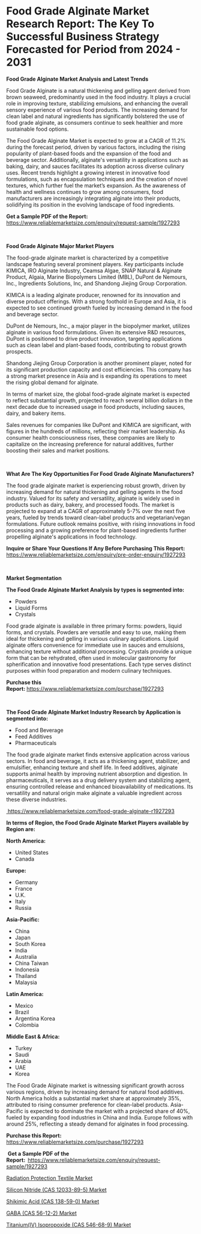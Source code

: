 <p><h1>Food Grade Alginate Market Research Report: The Key To Successful Business Strategy Forecasted for Period from 2024 - 2031</h1></p><p><strong>Food Grade Alginate Market Analysis and Latest Trends</strong></p>
<p><p>Food Grade Alginate is a natural thickening and gelling agent derived from brown seaweed, predominantly used in the food industry. It plays a crucial role in improving texture, stabilizing emulsions, and enhancing the overall sensory experience of various food products. The increasing demand for clean label and natural ingredients has significantly bolstered the use of food grade alginate, as consumers continue to seek healthier and more sustainable food options.</p><p>The Food Grade Alginate Market is expected to grow at a CAGR of 11.2% during the forecast period, driven by various factors, including the rising popularity of plant-based foods and the expansion of the food and beverage sector. Additionally, alginate's versatility in applications such as baking, dairy, and sauces facilitates its adoption across diverse culinary uses. Recent trends highlight a growing interest in innovative food formulations, such as encapsulation techniques and the creation of novel textures, which further fuel the market’s expansion. As the awareness of health and wellness continues to grow among consumers, food manufacturers are increasingly integrating alginate into their products, solidifying its position in the evolving landscape of food ingredients.</p></p>
<p><strong>Get a Sample PDF of the Report:&nbsp;</strong> <a href="https://www.reliablemarketsize.com/enquiry/request-sample/1927293?utm_campaign=1778&utm_medium=2&utm_source=Github&utm_content=ia&utm_term=25102024&utm_id=food-grade-alginate">https://www.reliablemarketsize.com/enquiry/request-sample/1927293</a></p>
<p>&nbsp;</p>
<p><strong>Food Grade Alginate Major Market Players</strong></p>
<p><p>The food-grade alginate market is characterized by a competitive landscape featuring several prominent players. Key participants include KIMICA, IRO Alginate Industry, Ceamsa Algae, SNAP Natural & Alginate Product, Algaia, Marine Biopolymers Limited (MBL), DuPont de Nemours, Inc., Ingredients Solutions, Inc, and Shandong Jiejing Group Corporation. </p><p>KIMICA is a leading alginate producer, renowned for its innovation and diverse product offerings. With a strong foothold in Europe and Asia, it is expected to see continued growth fueled by increasing demand in the food and beverage sector.</p><p>DuPont de Nemours, Inc., a major player in the biopolymer market, utilizes alginate in various food formulations. Given its extensive R&D resources, DuPont is positioned to drive product innovation, targeting applications such as clean label and plant-based foods, contributing to robust growth prospects.</p><p>Shandong Jiejing Group Corporation is another prominent player, noted for its significant production capacity and cost efficiencies. This company has a strong market presence in Asia and is expanding its operations to meet the rising global demand for alginate.</p><p>In terms of market size, the global food-grade alginate market is expected to reflect substantial growth, projected to reach several billion dollars in the next decade due to increased usage in food products, including sauces, dairy, and bakery items. </p><p>Sales revenues for companies like DuPont and KIMICA are significant, with figures in the hundreds of millions, reflecting their market leadership. As consumer health consciousness rises, these companies are likely to capitalize on the increasing preference for natural additives, further boosting their sales and market positions.</p></p>
<p>&nbsp;</p>
<p><strong>What Are The Key Opportunities For Food Grade Alginate Manufacturers?</strong></p>
<p><p>The food grade alginate market is experiencing robust growth, driven by increasing demand for natural thickening and gelling agents in the food industry. Valued for its safety and versatility, alginate is widely used in products such as dairy, bakery, and processed foods. The market is projected to expand at a CAGR of approximately 5-7% over the next five years, fueled by trends toward clean-label products and vegetarian/vegan formulations. Future outlook remains positive, with rising innovations in food processing and a growing preference for plant-based ingredients further propelling alginate's applications in food technology.</p></p>
<p><strong>Inquire or Share Your Questions If Any Before Purchasing This Report:</strong> <a href="https://www.reliablemarketsize.com/enquiry/pre-order-enquiry/1927293?utm_campaign=1778&utm_medium=2&utm_source=Github&utm_content=ia&utm_term=25102024&utm_id=food-grade-alginate">https://www.reliablemarketsize.com/enquiry/pre-order-enquiry/1927293</a></p>
<p>&nbsp;</p>
<p><strong>Market Segmentation</strong></p>
<p><strong>The Food Grade Alginate Market Analysis by types is segmented into:</strong></p>
<p><ul><li>Powders</li><li>Liquid Forms</li><li>Crystals</li></ul></p>
<p><p>Food grade alginate is available in three primary forms: powders, liquid forms, and crystals. Powders are versatile and easy to use, making them ideal for thickening and gelling in various culinary applications. Liquid alginate offers convenience for immediate use in sauces and emulsions, enhancing texture without additional processing. Crystals provide a unique form that can be rehydrated, often used in molecular gastronomy for spherification and innovative food presentations. Each type serves distinct purposes within food preparation and modern culinary techniques.</p></p>
<p><strong>Purchase this Report:&nbsp;</strong><a href="https://www.reliablemarketsize.com/purchase/1927293?utm_campaign=1778&utm_medium=2&utm_source=Github&utm_content=ia&utm_term=25102024&utm_id=food-grade-alginate">https://www.reliablemarketsize.com/purchase/1927293</a></p>
<p>&nbsp;</p>
<p><strong>The Food Grade Alginate Market Industry Research by Application is segmented into:</strong></p>
<p><ul><li>Food and Beverage</li><li>Feed Additives</li><li>Pharmaceuticals</li></ul></p>
<p><p>The food grade alginate market finds extensive application across various sectors. In food and beverage, it acts as a thickening agent, stabilizer, and emulsifier, enhancing texture and shelf life. In feed additives, alginate supports animal health by improving nutrient absorption and digestion. In pharmaceuticals, it serves as a drug delivery system and stabilizing agent, ensuring controlled release and enhanced bioavailability of medications. Its versatility and natural origin make alginate a valuable ingredient across these diverse industries.</p></p>
<p><a href="https://www.reliablemarketsize.com/food-grade-alginate-r1927293?utm_campaign=1778&utm_medium=2&utm_source=Github&utm_content=ia&utm_term=25102024&utm_id=food-grade-alginate">&nbsp;https://www.reliablemarketsize.com/food-grade-alginate-r1927293</a></p>
<p><strong>In terms of Region, the Food Grade Alginate Market Players available by Region are:</strong></p>
<p>
    <p> <strong> North America: </strong>
        <ul>
            <li>United States</li>
            <li>Canada</li>
        </ul>
        </p> 
    <p> <strong> Europe: </strong>
        <ul>
            <li>Germany</li>
            <li>France</li>
            <li>U.K.</li>
            <li>Italy</li>
            <li>Russia</li>
        </ul>
        </p> 
    <p> <strong> Asia-Pacific: </strong>
        <ul>
            <li>China</li>
            <li>Japan</li>
            <li>South Korea</li>
            <li>India</li>
            <li>Australia</li>
            <li>China Taiwan</li>
            <li>Indonesia</li>
            <li>Thailand</li>
            <li>Malaysia</li>
        </ul>
        </p> 
    <p> <strong> Latin America: </strong>
        <ul>
            <li>Mexico</li>
            <li>Brazil</li>
            <li>Argentina Korea</li>
            <li>Colombia</li>
        </ul>
        </p> 
    <p> <strong> Middle East & Africa: </strong>
        <ul>
            <li>Turkey</li>
            <li>Saudi</li>
            <li>Arabia</li>
            <li>UAE</li>
            <li>Korea</li>
        </ul>
    </p>
    </p>
<p><p>The Food Grade Alginate market is witnessing significant growth across various regions, driven by increasing demand for natural food additives. North America holds a substantial market share at approximately 35%, attributed to rising consumer preference for clean-label products. Asia-Pacific is expected to dominate the market with a projected share of 40%, fueled by expanding food industries in China and India. Europe follows with around 25%, reflecting a steady demand for alginates in food processing.</p></p>
<p><strong>Purchase this Report: </strong><a href="https://www.reliablemarketsize.com/purchase/1927293?utm_campaign=1778&utm_medium=2&utm_source=Github&utm_content=ia&utm_term=25102024&utm_id=food-grade-alginate">https://www.reliablemarketsize.com/purchase/1927293</a></p>
<p>&nbsp;<strong>Get a Sample PDF of the Report:&nbsp;&nbsp;</strong><a href="https://www.reliablemarketsize.com/enquiry/request-sample/1927293?utm_campaign=1778&utm_medium=2&utm_source=Github&utm_content=ia&utm_term=25102024&utm_id=food-grade-alginate">https://www.reliablemarketsize.com/enquiry/request-sample/1927293</a></p>
<p><strong></strong></p>
<p><p><a href="https://www.linkedin.com/pulse/radiation-protection-textile-market-growth-outlook-from-t0ruf?utm_campaign=1778&utm_medium=2&utm_source=Github&utm_content=ia&utm_term=25102024&utm_id=food-grade-alginate">Radiation Protection Textile Market</a></p><p><a href="https://www.linkedin.com/pulse/competitive-intelligence-silicon-nitride-cas-12033-89-5-market-kcduf?utm_campaign=1778&utm_medium=2&utm_source=Github&utm_content=ia&utm_term=25102024&utm_id=food-grade-alginate">Silicon Nitride (CAS 12033-89-5) Market</a></p><p><a href="https://www.linkedin.com/pulse/competitive-intelligence-shikimic-acid-cas-138-59-0-market-jwvtf?utm_campaign=1778&utm_medium=2&utm_source=Github&utm_content=ia&utm_term=25102024&utm_id=food-grade-alginate">Shikimic Acid (CAS 138-59-0) Market</a></p><p><a href="https://www.linkedin.com/pulse/gaba-cas-56-12-2-market-forecast-global-trends-analysis-from-lc0lf?utm_campaign=1778&utm_medium=2&utm_source=Github&utm_content=ia&utm_term=25102024&utm_id=food-grade-alginate">GABA (CAS 56-12-2) Market</a></p><p><a href="https://www.linkedin.com/pulse/titaniumiv-isopropoxide-cas-546-68-9-market-size-type-09509-htqff?utm_campaign=1778&utm_medium=2&utm_source=Github&utm_content=ia&utm_term=25102024&utm_id=food-grade-alginate">Titanium(IV) Isopropoxide (CAS 546-68-9) Market</a></p></p>